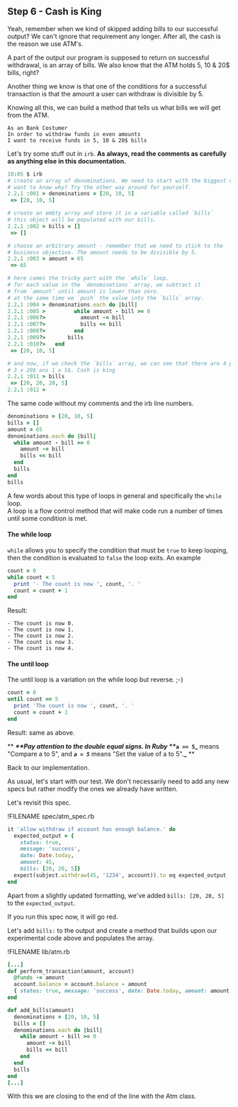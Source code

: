 ## Step 6 - Cash is King

Yeah, remember when we kind of skipped adding bills to our successful output? We can't ignore that requirement any longer. After all, the cash is the reason we use ATM's.

A part of the output our program is supposed to return on successful withdrawal, is an array of bills. We also know that the ATM holds 5, 10 & 20$ bills, right?

Another thing we know is that one of the conditions for a successful transaction is that the amount a user can withdraw is divisible by 5.

Knowing all this, we can build a method that tells us what bills we will get from the ATM.

```
As an Bank Costumer    
In order to withdraw funds in even amounts  
I want to receive funds in 5, 10 & 20$ bills
```

Let's try some stuff out in `irb`. **As always, read the comments as carefully as anything else in this documentation.**

```ruby
18:05 $ irb
# create an array of denominations. We need to start with the biggest value. 
# want to know why? Try the other way around for yourself.
2.2.1 :001 > denominations = [20, 10, 5]
 => [20, 10, 5]

# create an embty array and store it in a variable called `bills`
# this object will be populated with our bills.
2.2.1 :002 > bills = []
 => [] 

# choose an arbitrary amount - remember that we need to stick to the 
# business objective. The amount needs to be divisible by 5.
2.2.1 :003 > amount = 65
 => 65 

# here comes the tricky part with the `while` loop. 
# for each value in the `denominations` array, we subtract it
# from `amount` until amount is lower than zero.
# at the same time we `push` the value into the `bills` array.
2.2.1 :004 > denominations.each do |bill|
2.2.1 :005 >         while amount - bill >= 0
2.2.1 :006?>           amount -= bill
2.2.1 :007?>           bills << bill
2.2.1 :008?>         end
2.2.1 :009?>       bills
2.2.1 :010?>   end
 => [20, 10, 5] 

# and now, if we check the `bills` array, we can see that there are 4 positions. 
# 3 x 20$ ans 1 x 5$. Cash is king
2.2.1 :011 > bills
 => [20, 20, 20, 5] 
2.2.1 :012 >
```

The same code without my comments and the irb line numbers.

```ruby
denominations = [20, 10, 5]
bills = []
amount = 65    
denominations.each do |bill|
  while amount - bill >= 0
    amount -= bill
    bills << bill
  end
  bills
end
bills
```

A few words about this type of loops in general and specifically the `while` loop.  
A loop is a flow control method that will make code run a number of times until some condition is met.

#### The while loop

`while` allows you to specify the condition that must be `true` to keep looping, then the condition is evaluated to `false` the loop exits. An example

```ruby
count = 0
while count < 5
  print '- The count is now ', count, '. '
  count = count + 1
end
```

Result:

```
- The count is now 0. 
- The count is now 1. 
- The count is now 2. 
- The count is now 3. 
- The count is now 4.
```

#### The until loop

The until loop is a variation on the while loop but reverse. ;-\)

```ruby
count = 0
until count == 5
  print 'The count is now ', count, '. '
  count = count + 1
end
```

Result: same as above.

** **_**Pay attention to the double equal signs. In Ruby **_`a == 5`_** means "Compare a to 5", and **_`a = 5`_** means "Set the value of a to 5".**_** **

Back to our implementation.

As usual, let's start with our test. We don't necessarily need to add any new specs but rather modify the ones we already have written.

Let's revisit this spec.

!FILENAME  spec/atm\_spec.rb

```ruby
it 'allow withdraw if account has enough balance.' do
  expected_output = { 
    status: true, 
    message: 'success', 
    date: Date.today, 
    amount: 45,
    bills: [20, 20, 5]}
  expect(subject.withdraw(45, '1234', account)).to eq expected_output
end
```

Apart from a slightly updated formatting, we've added `bills: [20, 20, 5]` to the `expected_output`.

If you run this spec now, it will go red.

Let's add `bills:` to the output and create a method that builds upon our experimental code above and populates the array.

!FILENAME  lib/atm.rb

```ruby
[...]
def perform_transaction(amount, account)
  @funds -= amount
  account.balance = account.balance - amount
  { status: true, message: 'success', date: Date.today, amount: amount, bills: add_bills(amount) }
end

def add_bills(amount)
  denominations = [20, 10, 5]
  bills = []
  denominations.each do |bill|
    while amount - bill >= 0
      amount -= bill
      bills << bill
    end
  end
  bills
end
[...]
```

With this we are closing to the end of the line with the Atm class.

